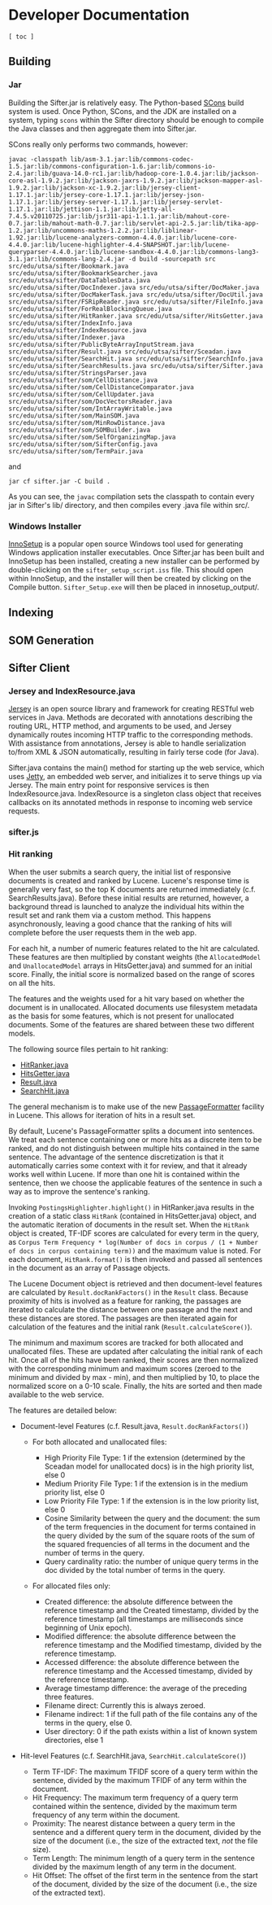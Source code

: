 Developer Documentation
=======================

`[ toc ]`

## Building

### Jar

Building the Sifter.jar is relatively easy. The Python-based [SCons](http://www.scons.org) build system is used. Once Python, SCons, and the JDK are installed on a system, typing `scons` within the Sifter directory should be enough to compile the Java classes and then aggregate them into Sifter.jar.

SCons really only performs two commands, however:

    javac -classpath lib/asm-3.1.jar:lib/commons-codec-1.5.jar:lib/commons-configuration-1.6.jar:lib/commons-io-2.4.jar:lib/guava-14.0-rc1.jar:lib/hadoop-core-1.0.4.jar:lib/jackson-core-asl-1.9.2.jar:lib/jackson-jaxrs-1.9.2.jar:lib/jackson-mapper-asl-1.9.2.jar:lib/jackson-xc-1.9.2.jar:lib/jersey-client-1.17.1.jar:lib/jersey-core-1.17.1.jar:lib/jersey-json-1.17.1.jar:lib/jersey-server-1.17.1.jar:lib/jersey-servlet-1.17.1.jar:lib/jettison-1.1.jar:lib/jetty-all-7.4.5.v20110725.jar:lib/jsr311-api-1.1.1.jar:lib/mahout-core-0.7.jar:lib/mahout-math-0.7.jar:lib/servlet-api-2.5.jar:lib/tika-app-1.2.jar:lib/uncommons-maths-1.2.2.jar:lib/liblinear-1.92.jar:lib/lucene-analyzers-common-4.4.0.jar:lib/lucene-core-4.4.0.jar:lib/lucene-highlighter-4.4-SNAPSHOT.jar:lib/lucene-queryparser-4.4.0.jar:lib/lucene-sandbox-4.4.0.jar:lib/commons-lang3-3.1.jar:lib/commons-lang-2.4.jar -d build -sourcepath src src/edu/utsa/sifter/Bookmark.java src/edu/utsa/sifter/BookmarkSearcher.java src/edu/utsa/sifter/DataTablesData.java src/edu/utsa/sifter/DocIndexer.java src/edu/utsa/sifter/DocMaker.java src/edu/utsa/sifter/DocMakerTask.java src/edu/utsa/sifter/DocUtil.java src/edu/utsa/sifter/FSRipReader.java src/edu/utsa/sifter/FileInfo.java src/edu/utsa/sifter/ForRealBlockingQueue.java src/edu/utsa/sifter/HitRanker.java src/edu/utsa/sifter/HitsGetter.java src/edu/utsa/sifter/IndexInfo.java src/edu/utsa/sifter/IndexResource.java src/edu/utsa/sifter/Indexer.java src/edu/utsa/sifter/PublicByteArrayInputStream.java src/edu/utsa/sifter/Result.java src/edu/utsa/sifter/Sceadan.java src/edu/utsa/sifter/SearchHit.java src/edu/utsa/sifter/SearchInfo.java src/edu/utsa/sifter/SearchResults.java src/edu/utsa/sifter/Sifter.java src/edu/utsa/sifter/StringsParser.java src/edu/utsa/sifter/som/CellDistance.java src/edu/utsa/sifter/som/CellDistanceComparator.java src/edu/utsa/sifter/som/CellUpdater.java src/edu/utsa/sifter/som/DocVectorsReader.java src/edu/utsa/sifter/som/IntArrayWritable.java src/edu/utsa/sifter/som/MainSOM.java src/edu/utsa/sifter/som/MinRowDistance.java src/edu/utsa/sifter/som/SOMBuilder.java src/edu/utsa/sifter/som/SelfOrganizingMap.java src/edu/utsa/sifter/som/SifterConfig.java src/edu/utsa/sifter/som/TermPair.java

and

    jar cf sifter.jar -C build .

As you can see, the `javac` compilation sets the classpath to contain every jar in Sifter's lib/ directory, and then compiles every .java file within src/.

### Windows Installer

[InnoSetup](http://www.jrsoftware.org/isinfo.php) is a popular open source Windows tool used for generating Windows application installer executables. Once Sifter.jar has been built and InnoSetup has been installed, creating a new installer can be performed by double-clicking on the `sifter_setup_script.iss` file. This should open within InnoSetup, and the installer will then be created by clicking on the Compile button. `Sifter_Setup.exe` will then be placed in innosetup_output/.

## Indexing



## SOM Generation


## Sifter Client

### Jersey and IndexResource.java

[Jersey](https://jersey.java.net/) is an open source library and framework for creating RESTful web services in Java. Methods are decorated with annotations describing the routing URL, HTTP method, and arguments to be used, and Jersey dynamically routes incoming HTTP traffic to the corresponding methods. With assistance from annotations, Jersey is able to handle serialization to/from XML & JSON automatically, resulting in fairly terse code (for Java).

Sifter.java contains the main() method for starting up the web service, which uses [Jetty](http://www.eclipse.org/jetty/), an embedded web server, and initializes it to serve things up via Jersey. The main entry point for responsive services is then IndexResource.java. IndexResource is a singleton class object that receives callbacks on its annotated methods in response to incoming web service requests.

### sifter.js

### Hit ranking

When the user submits a search query, the initial list of responsive documents is created and ranked by Lucene. Lucene's response time is generally very fast, so the top K documents are returned immediately (c.f. SearchResults.java). Before these initial results are returned, however, a background thread is launched to analyze the individual hits within the result set and rank them via a custom method. This happens asynchronously, leaving a good chance that the ranking of hits will complete before the user requests them in the web app.

For each hit, a number of numeric features related to the hit are calculated. These features are then multiplied by constant weights (the `AllocatedModel` and `UnallocatedModel` arrays in HitsGetter.java) and summed for an initial score. Finally, the initial score is normalized based on the range of scores on all the hits.

The features and the weights used for a hit vary based on whether the document is in unallocated. Allocated documents use filesystem metadata as the basis for some features, which is not present for unallocated documents. Some of the features are shared between these two different models.

The following source files pertain to hit ranking:

 * [HitRanker.java](../src/edu/utsa/sifter/HitRanker.java)
 * [HitsGetter.java](../src/edu/utsa/sifter/HitsGetter.java)
 * [Result.java](../src/edu/utsa/sifter/Result.java)
 * [SearchHit.java](../src/edu/utsa/sifter/SearchHit.java)

The general mechanism is to make use of the new [PassageFormatter](http://lucene.apache.org/core/4_4_0/highlighter/index.html?org/apache/lucene/search/postingshighlight/PassageFormatter.html) facility in Lucene. This allows for iteration of hits in a result set.

By default, Lucene's PassageFormatter splits a document into sentences. We treat each sentence containing one or more hits as a discrete item to be ranked, and do not distinguish between multiple hits contained in the same sentence. The advantage of the sentence discretization is that it automatically carries some context with it for review, and that it already works well within Lucene. If more than one hit is contained within the sentence, then we choose the applicable features of the sentence in such a way as to improve the sentence's ranking.

Invoking `PostingsHighlighter.highlight()` in HitRanker.java results in the creation of a static class `HitRank` (contained in HitsGetter.java) object, and the automatic iteration of documents in the result set. When the `HitRank` object is created, TF-IDF scores are calculated for every term in the query, as `Corpus Term Frequency * log(Number of docs in corpus / (1 + Number of docs in corpus containing term))` and the maximum value is noted. For each document, `HitRank.format()` is then invoked and passed all sentences in the document as an array of Passage objects.

The Lucene Document object is retrieved and then document-level features are calculated by `Result.docRankFactors()` in the `Result` class. Because proximity of hits is involved as a feature for ranking, the passages are iterated to calculate the distance between one passage and the next and these distances are stored. The passages are then iterated again for calculation of the features and the initial rank (`Result.calculateScore()`).

The minimum and maximum scores are tracked for both allocated and unallocated files. These are updated after calculating the initial rank of each hit. Once all of the hits have been ranked, their scores are then normalized with the corresponding minimum and maximum scores (zeroed to the minimum and divided by max - min), and then multiplied by 10, to place the normalized score on a 0-10 scale. Finally, the hits are sorted and then made available to the web service.

The features are detailed below:

 * Document-level Features (c.f. Result.java, `Result.docRankFactors()`)
     * For both allocated and unallocated files:

         * High Priority File Type: 1 if the extension (determined by the Sceadan model for unallocated docs) is in the high priority list, else 0
         * Medium Priority File Type: 1 if the extension is in the medium priority list, else 0
         * Low Priority File Type: 1 if the extension is in the low priority list, else 0
         * Cosine Similarity between the query and the document: the sum of the term frequencies in the document for terms contained in the query divided by the sum of the square roots of the sum of the squared frequencies of all terms in the document and the number of terms in the query.
         * Query cardinality ratio: the number of unique query terms in the doc divided by the total number of terms in the query.

     * For allocated files only:

         * Created difference: the absolute difference between the reference timestamp and the Created timestamp, divided by the reference timestamp (all timestamps are milliseconds since beginning of Unix epoch).
         * Modified difference: the absolute difference between the reference timestamp and the Modified timestamp, divided by the reference timestamp.
         * Accessed difference: the absolute difference between the reference timestamp and the Accessed timestamp, divided by the reference timestamp.
         * Average timestamp difference: the average of the preceding three features.
         * Filename direct: Currently this is always zeroed.
         * Filename indirect: 1 if the full path of the file contains any of the terms in the query, else 0.
         * User directory: 0 if the path exists within a list of known system directories, else 1

 * Hit-level Features (c.f. SearchHit.java, `SearchHit.calculateScore()`)
    * Term TF-IDF: The maximum TFIDF score of a query term within the sentence, divided by the maximum TFIDF of any term within the document.
    * Hit Frequency: The maximum term frequency of a query term contained within the sentence, divided by the maximum term frequency of any term within the document.
    * Proximity: The nearest distance between a query term in the sentence and a different query term in the document, divided by the size of the document (i.e., the size of the extracted text, _not_ the file size).
    * Term Length: The minimum length of a query term in the sentence divided by the maximum length of any term in the document.
    * Hit Offset: The offset of the first term in the sentence from the start of the document, divided by the size of the document (i.e., the size of the extracted text).
